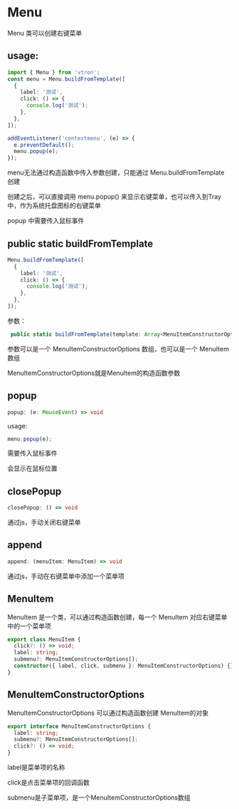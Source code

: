 # Menu

Menu 类可以创建右键菜单

## usage:

```ts
import { Menu } from 'vtron';
const menu = Menu.buildFromTemplate([
  {
    label: '测试',
    click: () => {
      console.log('测试');
    },
  },
]);

addEventListener('contextmenu', (e) => {
  e.preventDefault();
  menu.popup(e);
});
```

menu无法通过构造函数中传入参数创建，只能通过 Menu.buildFromTemplate 创建

创建之后，可以直接调用 menu.popup() 来显示右键菜单，也可以传入到Tray中，作为系统托盘图标的右键菜单

popup 中需要传入鼠标事件

## public static buildFromTemplate

```ts
Menu.buildFromTemplate([
  {
    label: '测试',
    click: () => {
      console.log('测试');
    },
  },
]);
```

参数：

```ts
 public static buildFromTemplate(template: Array<MenuItemConstructorOptions | MenuItem>):Menu
```

参数可以是一个 MenuItemConstructorOptions 数组，也可以是一个 MenuItem 数组

MenuItemConstructorOptions就是MenuItem的构造函数参数

## popup

```ts
popup: (e: MouseEvent) => void
```

usage:

```ts
menu.popup(e);
```

需要传入鼠标事件

会显示在鼠标位置

## closePopup

```ts
closePopup: () => void
```

通过js，手动关闭右键菜单

## append

```ts
append: (menuItem: MenuItem) => void
```

通过js，手动在右键菜单中添加一个菜单项

## MenuItem

MenuItem 是一个类，可以通过构造函数创建，每一个 MenuItem 对应右键菜单中的一个菜单项

```ts
export class MenuItem {
  click?: () => void;
  label: string;
  submenu?: MenuItemConstructorOptions[];
  constructor({ label, click, submenu }: MenuItemConstructorOptions) {}
}
```

## MenuItemConstructorOptions

MenuItemConstructorOptions 可以通过构造函数创建 MenuItem的对象

```ts
export interface MenuItemConstructorOptions {
  label: string;
  submenu?: MenuItemConstructorOptions[];
  click?: () => void;
}
```

label是菜单项的名称

click是点击菜单项的回调函数

submenu是子菜单项，是一个MenuItemConstructorOptions数组

